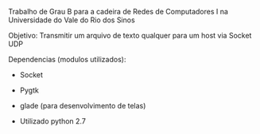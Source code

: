 Trabalho de Grau B para a cadeira de Redes de Computadores I na Universidade do Vale do Rio dos Sinos

Objetivo:
Transmitir um arquivo de texto qualquer para um host via Socket UDP

Dependencias (modulos utilizados):
- Socket
- Pygtk

- glade (para desenvolvimento de telas)
- Utilizado python 2.7

